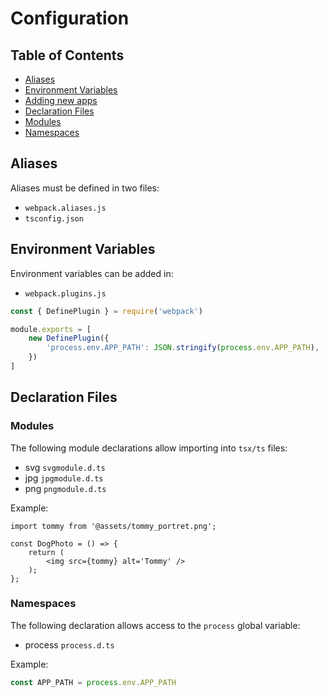 # Configuration

## Table of Contents

- [Aliases](#aliases)
- [Environment Variables](#environment-variables)
- [Adding new apps](#adding-new-apps)
- [Declaration Files](#declaration-files)
- [Modules](#modules)
- [Namespaces](#namespaces)

## Aliases

Aliases must be defined in two files:

- `webpack.aliases.js`
- `tsconfig.json`

## Environment Variables

Environment variables can be added in:

- `webpack.plugins.js`

```js
const { DefinePlugin } = require('webpack')

module.exports = [
    new DefinePlugin({
        'process.env.APP_PATH': JSON.stringify(process.env.APP_PATH),
    })
]
```

## Declaration Files

### Modules

The following module declarations allow importing into `tsx/ts` files:

- svg `svgmodule.d.ts`
- jpg `jpgmodule.d.ts`
- png `pngmodule.d.ts`

Example:

```tsx
import tommy from '@assets/tommy_portret.png';

const DogPhoto = () => {
    return (
        <img src={tommy} alt='Tommy' />
    );
};
```

### Namespaces

The following declaration allows access to the `process` global variable:

- process `process.d.ts`

Example:

```ts
const APP_PATH = process.env.APP_PATH
```
